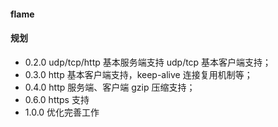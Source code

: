 #### flame

#### 规划
* 0.2.0 udp/tcp/http 基本服务端支持 udp/tcp 基本客户端支持；
* 0.3.0 http 基本客户端支持，keep-alive 连接复用机制等；
* 0.4.0 http 服务端、客户端 gzip 压缩支持；
* 0.6.0 https 支持
* 1.0.0 优化完善工作
